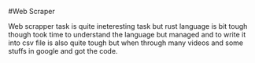 #Web Scraper

Web scrapper task is quite ineteresting task but rust language is bit tough though took time to understand the language but managed and to write it into csv file is also quite tough but when through many videos and some stuffs in google and got the code.
